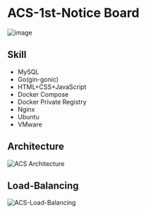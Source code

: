 # ACS-1st-Notice Board
![image](https://github.com/War-Oxi/ACS-1st-Notice-Board/assets/72260110/67b05e22-f41f-4ff9-b2d2-d048f5b2b80b)

## Skill
- MySQL
- Go(gin-gonic)
- HTML+CSS+JavaScript
- Docker Compose
- Docker Private Registry
- Nginx
- Ubuntu
- VMware

## Architecture
![ACS Architecture](https://github.com/War-Oxi/ACS-1st-Notice-Board/assets/72260110/9c10e239-64ea-4779-941e-9e078e3750b1)

## Load-Balancing
![ACS-Load-Balancing](https://github.com/War-Oxi/ACS-1st-Notice-Board/assets/72260110/defc1d9d-7c1a-4b3a-99d6-52e0d93bf7fd)
